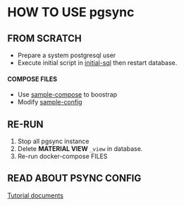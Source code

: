 # HOW TO USE pgsync

## FROM SCRATCH 

- Prepare a system postgresql user 
- Execute initial script in [initial-sql](/init.d/initial.sql) then restart database.

#### COMPOSE FILES

- Use [sample-compose](/compose.yaml) to boostrap
- Modify [sample-config](/pgsync.json)

## RE-RUN
1. Stop all pgsync instance
2. Delete **MATERIAL VIEW** `_view` in database.
3. Re-run docker-compose FILES

## READ ABOUT PSYNC CONFIG 
[Tutorial documents ](https://pgsync.com/tutorial/table-with-single-child-node/)

